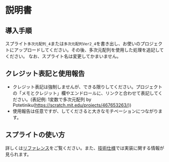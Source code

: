 # 説明書

## 導入手順
スプライト`多次元配列_4`または`多次元配列Ver2_4`を書き出し、お使いのプロジェクトにアップロードしてください。その後、多次元配列を使用した処理を追記してください。
なお、スプライト名は変更してかまいません。

## クレジット表記と使用報告
- クレジット表記は強制しませんが、できる限りしてください。プロジェクトの「メモとクレジット」欄やエンドロールに、リンクと合わせて表記してください。(表記例: 1変数で多次元配列 by Potetiniku(https://scratch.mit.edu/projects/467653263/))
- 使用報告は任意ですが、してくださると大きなモチベーションにつながります。

## スプライトの使い方
詳しくは[リファレンス](https://github.com/potetiniku/Scratch/blob/master/1%E5%A4%89%E6%95%B0%E3%81%A7%E5%A4%9A%E6%AC%A1%E5%85%83%E9%85%8D%E5%88%97/%E3%83%AA%E3%83%95%E3%82%A1%E3%83%AC%E3%83%B3%E3%82%B9.md)をご覧ください。また、[技術仕様](https://github.com/potetiniku/Scratch/blob/master/1%E5%A4%89%E6%95%B0%E3%81%A7%E5%A4%9A%E6%AC%A1%E5%85%83%E9%85%8D%E5%88%97/%E6%8A%80%E8%A1%93%E4%BB%95%E6%A7%98.md)では実装に関する情報が見られます。